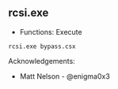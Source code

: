 ## rcsi.exe

* Functions: Execute

```
rcsi.exe bypass.csx
```

Acknowledgements:
* Matt Nelson - @enigma0x3
   
